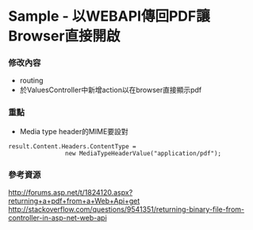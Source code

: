 # Sample - 以WEBAPI傳回PDF讓Browser直接開啟

### 修改內容
* routing
* 於ValuesController中新增action以在browser直接顯示pdf

### 重點
* Media type header的MIME要設對
```
result.Content.Headers.ContentType =
                new MediaTypeHeaderValue("application/pdf");
``` 

### 參考資源
http://forums.asp.net/t/1824120.aspx?returning+a+pdf+from+a+Web+Api+get
http://stackoverflow.com/questions/9541351/returning-binary-file-from-controller-in-asp-net-web-api
